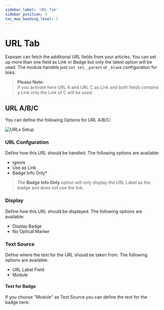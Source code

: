 ```yaml
---
sidebar_label: 'URL Tab'
sidebar_position: 4
toc_max_heading_level: 3
---
```


# URL Tab
Exposer can fetch the additional URL fields from your articles. You can set up more than one field as Link or Badge 
but only the latest option will be used. The module handels just ``not set``, ``_parent`` or ``_blank`` configuration for links. 
> **Please Note:**  
> If you activate here URL A and URL C as Link and both fields contains a Link only the Link of C will be used.

## URL A/B/C
You can define the following Options for URL A/B/C:

<img src="/img/exposer/url-setup.png" alt="URLx Setup" className="bordered" />

### URL Confguration
Define how this URL should be handled. The following options are available:
- ignore
- Use as Link
- Badge Info Only*

>The **Badge Info Only** option will only display the URL Label as the badge and does not use the link.

### Display
Define how this URL should be displayed. The following options are available:
- Display Badge
- No Optical Marker

### Text Source
Define where the text for the URL should be taken from. The following options are available:
- URL Label Field
- Module

#### Text for Badge
If you choose "Module" as Text Source you can define the text for the badge here.